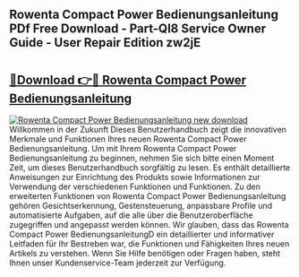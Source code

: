 ## Rowenta Compact Power Bedienungsanleitung PDf Free Download - Part-Ql8 Service Owner Guide - User Repair Edition zw2jE

# <h2><a href="http://df29zbc.blite.top/?on=Rowenta+Compact+Power+Bedienungsanleitung">🔗Download 👉🔴 Rowenta Compact Power Bedienungsanleitung</a></h2>

[![Rowenta Compact Power Bedienungsanleitung new download](https://i.imgur.com/lujVjoI.png)](http://df29zbc.blite.top/?on=Rowenta+Compact+Power+Bedienungsanleitung)
Willkommen in der Zukunft Dieses Benutzerhandbuch zeigt die innovativen Merkmale und Funktionen Ihres neuen Rowenta Compact Power Bedienungsanleitung. Um mit Ihrem Rowenta Compact Power Bedienungsanleitung zu beginnen, nehmen Sie sich bitte einen Moment Zeit, um dieses Benutzerhandbuch sorgfältig zu lesen. Es enthält detaillierte Anweisungen zur Einrichtung des Produkts sowie Informationen zur Verwendung der verschiedenen Funktionen und Funktionen. Zu den erweiterten Funktionen von Rowenta Compact Power Bedienungsanleitung gehören Gesichtserkennung, Gestensteuerung, anpassbare Profile und automatisierte Aufgaben, auf die alle über die Benutzeroberfläche zugegriffen und angepasst werden können. Wir glauben, dass das Rowenta Compact Power BedienungsanleitungD ein detaillierter und informativer Leitfaden für Ihr Bestreben war, die Funktionen und Fähigkeiten Ihres neuen Artikels zu verstehen. Wenn Sie Hilfe benötigen oder Fragen haben, steht Ihnen unser Kundenservice-Team jederzeit zur Verfügung.
